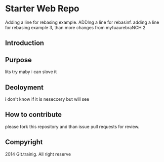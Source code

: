 # Starter Web Repo
 Adding a line for rebasing example. ADDIng a line for rebasinf. adding a line for rebasing example 3, than more changes from myfuaurebraNCH 2
## Introduction

## Purpose
 lits try maby i can slove it
## Deoloyment
i don't know if it is neseccery but will see

## How to contribute
please fork this repository and than issue pull requests for review.

## Compyright

2014 Git.trainig. All right reserve

